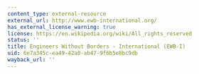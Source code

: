 ```yaml
---
content_type: external-resource
external_url: http://www.ewb-international.org/
has_external_license_warning: true
license: https://en.wikipedia.org/wiki/All_rights_reserved
status: ''
title: Engineers Without Borders - International (EWB-I)
uid: 6e7a345c-ea49-42a0-ab47-9f6b5e8bc9db
wayback_url: ''
---
```

